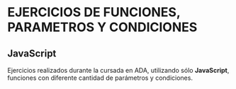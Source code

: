 # EJERCICIOS DE FUNCIONES, PARAMETROS Y CONDICIONES

## JavaScript

Ejercicios realizados durante la cursada en ADA, utilizando sólo **JavaScript**, funciones con diferente
cantidad de parámetros y condiciones. 

